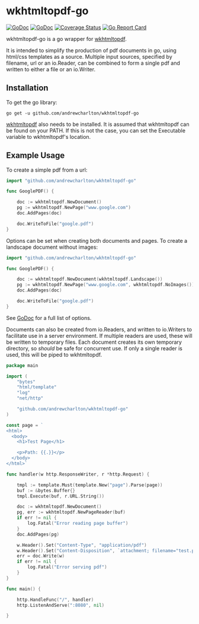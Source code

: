 # wkhtmltopdf-go

[![GoDoc](https://godoc.org/github.com/andrewcharlton/wkhtmltopdf-go?status.svg)](https://godoc.org/github.com/andrewcharlton/wkhtmltopdf-go)
[![GoDoc](https://godoc.org/github.com/andrewcharlton/wkhtmltopdf-go?status.svg)](https://godoc.org/github.com/andrewcharlton/wkhtmltopdf-go)
[![Coverage Status](https://coveralls.io/repos/github/andrewcharlton/wkhtmltopdf-go/badge.svg?branch=master)](https://coveralls.io/github/andrewcharlton/wkhtmltopdf-go?branch=master)
[![Go Report Card](https://goreportcard.com/badge/github.com/andrewcharlton/wkhtmltopdf-go)](https://goreportcard.com/report/github.com/andrewcharlton/wkhtmltopdf-go)


wkhtmltopdf-go is a go wrapper for [wkhtmltopdf](www.wkhtmltopdf.org).

It is intended to simplify the production of pdf documents in go, using html/css templates as a source. Multiple input
sources, specified by filename, url or an io.Reader, can be combined to form a single pdf and written to either a file
or an io.Writer.


## Installation

To get the go library:
```
go get -u github.com/andrewcharlton/wkhtmltopdf-go
```

[wkhtmltopdf](www.wkhtmltopdf.org) also needs to be installed. It is assumed that wkhtmltopdf can be found on your PATH.
If this is not the case, you can set the Executable variable to wkhtmltopdf's location.


## Example Usage

To create a simple pdf from a url:

``` go
import "github.com/andrewcharlton/wkhtmltopdf-go"

func GooglePDF() {

	doc := wkhtmltopdf.NewDocument()
	pg := wkhtmltopdf.NewPage("www.google.com")
	doc.AddPages(doc)

	doc.WriteToFile("google.pdf")
}
```

Options can be set when creating both documents and pages. To create a landscape document without images:

``` go
import "github.com/andrewcharlton/wkhtmltopdf-go"

func GooglePDF() {

	doc := wkhtmltopdf.NewDocument(wkhtmltopdf.Landscape())
	pg := wkhtmltopdf.NewPage("www.google.com", wkhtmltopdf.NoImages())
	doc.AddPages(doc)

	doc.WriteToFile("google.pdf")
}
```

See [GoDoc](https://godoc.org/github.com/andrewcharlton/wkhtmltopdf-go) for a full list of options.

Documents can also be created from io.Readers, and written to io.Writers to facilitate use in a server environment.
If multiple readers are used, these will be written to temporary files. Each document creates its own temporary
directory, so *should* be safe for concurrent use. If only a single reader is used, this will be piped to wkhtmltopdf.

``` go
package main

import (
    "bytes"
    "html/template"
    "log"
    "net/http"

    "github.com/andrewcharlton/wkhtmltopdf-go"
)

const page = `
<html>
  <body>
    <h1>Test Page</h1>

	<p>Path: {{.}}</p>
  </body>
</html>`

func handler(w http.ResponseWriter, r *http.Request) {

    tmpl := template.Must(template.New("page").Parse(page))
    buf := &bytes.Buffer{}
    tmpl.Execute(buf, r.URL.String())

    doc := wkhtmltopdf.NewDocument()
    pg, err := wkhtmltopdf.NewPageReader(buf)
    if err != nil {
        log.Fatal("Error reading page buffer")
    }
    doc.AddPages(pg)

    w.Header().Set("Content-Type", "application/pdf")
    w.Header().Set("Content-Disposition", `attachment; filename="test.pdf"`)
    err = doc.Write(w)
    if err != nil {
        log.Fatal("Error serving pdf")
    }
}

func main() {

    http.HandleFunc("/", handler)
    http.ListenAndServe(":8080", nil)

}
```



